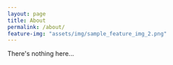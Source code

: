 ```yaml
---
layout: page
title: About
permalink: /about/
feature-img: "assets/img/sample_feature_img_2.png"
---
```


There's nothing here...
